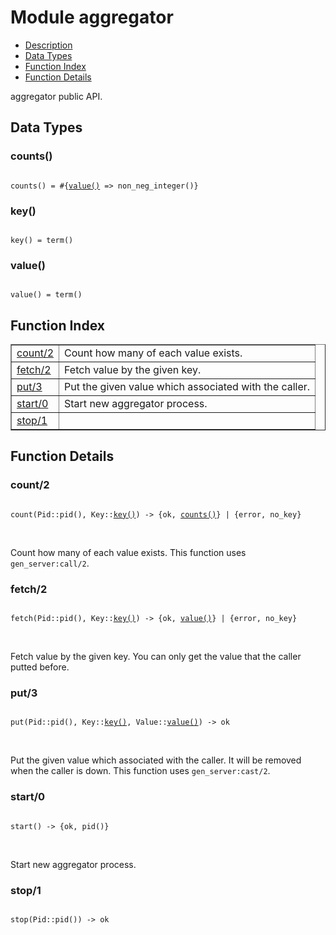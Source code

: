 

# Module aggregator #
* [Description](#description)
* [Data Types](#types)
* [Function Index](#index)
* [Function Details](#functions)

aggregator public API.

<a name="types"></a>

## Data Types ##




### <a name="type-counts">counts()</a> ###


<pre><code>
counts() = #{<a href="#type-value">value()</a> =&gt; non_neg_integer()}
</code></pre>




### <a name="type-key">key()</a> ###


<pre><code>
key() = term()
</code></pre>




### <a name="type-value">value()</a> ###


<pre><code>
value() = term()
</code></pre>

<a name="index"></a>

## Function Index ##


<table width="100%" border="1" cellspacing="0" cellpadding="2" summary="function index"><tr><td valign="top"><a href="#count-2">count/2</a></td><td>Count how many of each value exists.</td></tr><tr><td valign="top"><a href="#fetch-2">fetch/2</a></td><td>Fetch value by the given key.</td></tr><tr><td valign="top"><a href="#put-3">put/3</a></td><td>Put the given value which associated with the caller.</td></tr><tr><td valign="top"><a href="#start-0">start/0</a></td><td>Start new aggregator process.</td></tr><tr><td valign="top"><a href="#stop-1">stop/1</a></td><td></td></tr></table>


<a name="functions"></a>

## Function Details ##

<a name="count-2"></a>

### count/2 ###

<pre><code>
count(Pid::pid(), Key::<a href="#type-key">key()</a>) -&gt; {ok, <a href="#type-counts">counts()</a>} | {error, no_key}
</code></pre>
<br />

Count how many of each value exists.
This function uses `gen_server:call/2`.

<a name="fetch-2"></a>

### fetch/2 ###

<pre><code>
fetch(Pid::pid(), Key::<a href="#type-key">key()</a>) -&gt; {ok, <a href="#type-value">value()</a>} | {error, no_key}
</code></pre>
<br />

Fetch value by the given key.
You can only get the value that the caller putted before.

<a name="put-3"></a>

### put/3 ###

<pre><code>
put(Pid::pid(), Key::<a href="#type-key">key()</a>, Value::<a href="#type-value">value()</a>) -&gt; ok
</code></pre>
<br />

Put the given value which associated with the caller.
It will be removed when the caller is down.
This function uses `gen_server:cast/2`.

<a name="start-0"></a>

### start/0 ###

<pre><code>
start() -&gt; {ok, pid()}
</code></pre>
<br />

Start new aggregator process.

<a name="stop-1"></a>

### stop/1 ###

<pre><code>
stop(Pid::pid()) -&gt; ok
</code></pre>
<br />

